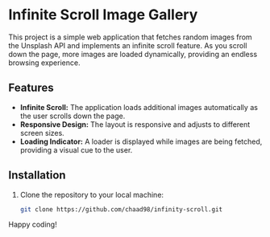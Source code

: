 # Infinite Scroll Image Gallery

This project is a simple web application that fetches random images from the Unsplash API and implements an infinite scroll feature. As you scroll down the page, more images are loaded dynamically, providing an endless browsing experience.

## Features

- **Infinite Scroll:** The application loads additional images automatically as the user scrolls down the page.
- **Responsive Design:** The layout is responsive and adjusts to different screen sizes.
- **Loading Indicator:** A loader is displayed while images are being fetched, providing a visual cue to the user.

## Installation

1. Clone the repository to your local machine:

   ```bash
   git clone https://github.com/chaad98/infinity-scroll.git
   ```

Happy coding!

